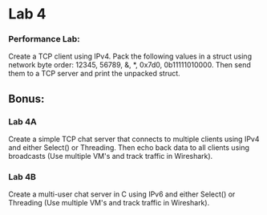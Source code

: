 # Lab 4

### Performance Lab:

Create a TCP client using IPv4. Pack the following values in a struct using network byte order: 12345, 56789, &, \*, 0x7d0, 0b11111010000. Then send them to a TCP server and print the unpacked struct.

## Bonus:

### Lab 4A

Create a simple TCP chat server that connects to multiple clients using IPv4 and either Select\(\) or Threading. Then echo back data to all clients using broadcasts \(Use multiple VM's and track traffic in Wireshark\).

### Lab 4B

Create a multi-user chat server in C using IPv6 and either Select\(\) or Threading \(Use multiple VM's and track traffic in Wireshark\).

